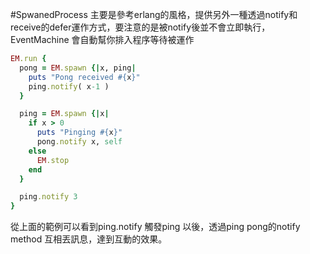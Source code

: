 #SpwanedProcess
主要是參考erlang的風格，提供另外一種透過notify和receive的defer運作方式，要注意的是被notify後並不會立即執行，EventMachine 會自動幫你排入程序等待被運作
```Ruby
EM.run {
  pong = EM.spawn {|x, ping|
    puts "Pong received #{x}"
    ping.notify( x-1 )
  }

  ping = EM.spawn {|x|
    if x > 0
      puts "Pinging #{x}"
      pong.notify x, self
    else
      EM.stop
    end
  }

  ping.notify 3
}
```
從上面的範例可以看到ping.notify 觸發ping 以後，透過ping pong的notify method 互相丟訊息，達到互動的效果。
